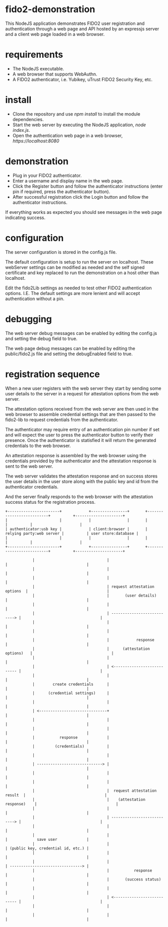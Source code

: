 # fido2-demonstration

This NodeJS application demonstrates FIDO2 user registration and authentication
through a web page and API hosted by an expressjs server and a client web page 
loaded in a web browser.


# requirements

- The NodeJS executable.
- A web browser that supports WebAuthn.
- A FIDO2 authenticator, i.e. Yubikey, uTrust FIDO2 Security Key, etc.


# install

- Clone the repository and use *npm install* to install the module dependencies.
- Start the web server by executing the NodeJS application, *node index.js*.
- Open the authentication web page in a web browser, *https://localhost:8080*


# demonstration

- Plug in your FIDO2 authenticator.
- Enter a username and display name in the web page.
- Click the Register button and follow the authenticator instructions (enter pin if required, press the authenticator button).
- After successful registration click the Login button and follow the authenticator instructions.

If everything works as expected you should see messages in the web page indicating success.


# configuration

The server configuration is stored in the config.js file.

The default configuration is setup to run the server on localhost. These 
webServer settings can be modified as needed and the self signed 
certificate and key replaced to run the demonstration on a host other 
than localhost.

Edit the fido2Lib settings as needed to test other FIDO2 authentication options.
I.E. The default settings are more lenient and will accept authentication without a pin.


# debugging

The web server debug messages can be enabled by editing the config.js and 
setting the debug field to true.

The web page debug messages can be enabled by editing the public/fido2.js 
file and setting the debugEnabled field to true.


# registration sequence

When a new user registers with the web server they start by sending some user 
details to the server in a request for attestation options from the web server.

The attestation options received from the web server are then used in the web 
browser to assemble credential settings that are then passed to the fido2-lib 
to request credentials from the authenticator.

The authenticator may require entry of an authentication pin number if set and 
will expect the user to press the authenticator button to verify their presence.
Once the authenticator is statisfied it will return the generated credentials 
to the web browser.

An attestation response is assembled by the web browser using the credentials 
provided by the authenticator and the attestation response is sent to the web server.

The web server validates the attestation response and on success stores the user 
details in the user store along with the public key and id from the authenticator 
credentials.

And the server finally responds to the web browser with the attestation success 
status for the registration process.

    +-----------------------+            +----------------+       +--------------------------+          +---------------------+
    |                       |            |                |       |                          |          |                     |
    | authenticator:usb key |            | client:browser |       | relying party:web server |          | user store:database |
    |                       |            |                |       |                          |          |                     |
    +-----------------------+            +----------------+       +--------------------------+          +---------------------+
                                                                                                                              
                |                                |                              |                                   |          
                |                                |                              |                                   |          
                |                                |                              |                                   |          
                |                                | request attestation options  |                                   |          
                |                                |       (user details)         |                                   |          
                |                                |                              |                                   |          
                |                                | ---------------------------> |                                   |          
                |                                |                              |                                   |          
                |                                |                              |                                   |          
                |                                |            response          |                                   |          
                |                                |      (attestation options)   |                                   |          
                |                                |                              |                                   |          
                |                                | <--------------------------- |                                   |          
                |                                |                              |                                   |          
                |        create credentials      |                              |                                   |          
                |      (credential settings)     |                              |                                   |          
                |                                |                              |                                   |          
                | <------------------------------+                              |                                   |          
                |                                |                              |                                   |          
                |                                |                              |                                   |          
                |           response             |                              |                                   |          
                |         (credentials)          |                              |                                   |          
                |                                |                              |                                   |          
                | -----------------------------> |                              |                                   |          
                |                                |                              |                                   |          
                |                                |                              |                                   |          
                |                                |  request attestation result  |                                   |          
                |                                |    (attestation response)    |                                   |          
                |                                |                              |                                   |          
                |                                | ---------------------------> |                                   |          
                |                                |                              |                                   |          
                |                                |                              |             save user             |          
                |                                |                              | (public key, credential id, etc.) |          
                |                                |                              |                                   |          
                |                                |                              | --------------------------------> |          
                |                                |           response           |                                   |          
                |                                |       (success status)       |                                   |          
                |                                |                              |                                   |          
                |                                | <--------------------------- |                                   |          
                |                                |                              |                                   |          
                |                                |                              |                                   |          


